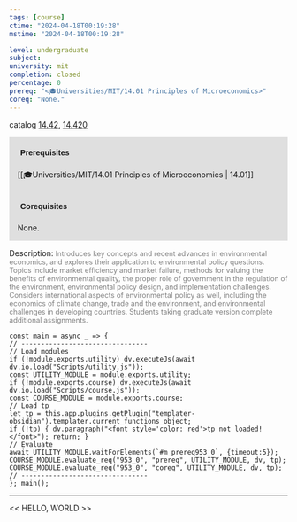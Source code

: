```yaml
---
tags: [course]
ctime: "2024-04-18T00:19:28"
mstime: "2024-04-18T00:19:28"

level: undergraduate
subject: 
university: mit
completion: closed
percentage: 0
prereq: "<🎓Universities/MIT/14.01 Principles of Microeconomics>"
coreq: "None."
---
```


catalog [14.42](http://student.mit.edu/catalog/m14b.html#14.42), [14.420](http://student.mit.edu/catalog/m14b.html#14.420)

<span style="display: block; padding: 15px; background-color: rgb(100, 100, 100, 0.2);"><font id="m_prereq953_0" style="display: block; font-family: Arial, sans-serif; font-weight: bold; padding: 5px">Prerequisites</font><br><span id="prereq953_0">[[🎓Universities/MIT/14.01 Principles of Microeconomics | 14.01]]</span></span>
<span style="display: block; padding: 15px; background-color: rgb(100, 100, 100, 0.2);"><font id="m_coreq953_0" style="display: block; font-family: Arial, sans-serif; font-weight: bold; padding: 5px">Corequisites</font><br><span id="coreq953_0">None.</span></span>

<font style="">Description:</font>
<font style="color: grey; font-size: 0.8rem;">Introduces key concepts and recent advances in environmental economics, and explores their application to environmental policy questions. Topics include market efficiency and market failure, methods for valuing the benefits of environmental quality, the proper role of government in the regulation of the environment, environmental policy design, and implementation challenges. Considers international aspects of environmental policy as well, including the economics of climate change, trade and the environment, and environmental challenges in developing countries. Students taking graduate version complete additional assignments.</font>

```dataviewjs
const main = async _ => {
// --------------------------------
// Load modules
if (!module.exports.utility) dv.executeJs(await dv.io.load("Scripts/utility.js"));
const UTILITY_MODULE = module.exports.utility;
if (!module.exports.course) dv.executeJs(await dv.io.load("Scripts/course.js"));
const COURSE_MODULE = module.exports.course;
// Load tp
let tp = this.app.plugins.getPlugin("templater-obsidian").templater.current_functions_object;
if (!tp) { dv.paragraph("<font style='color: red'>tp not loaded!</font>"); return; }
// Evaluate
await UTILITY_MODULE.waitForElements(`#m_prereq953_0`, {timeout:5});
COURSE_MODULE.evaluate_req("953_0", "prereq", UTILITY_MODULE, dv, tp);
COURSE_MODULE.evaluate_req("953_0", "coreq", UTILITY_MODULE, dv, tp);
// --------------------------------
}; main();
```

---

<< HELLO, WORLD >>
